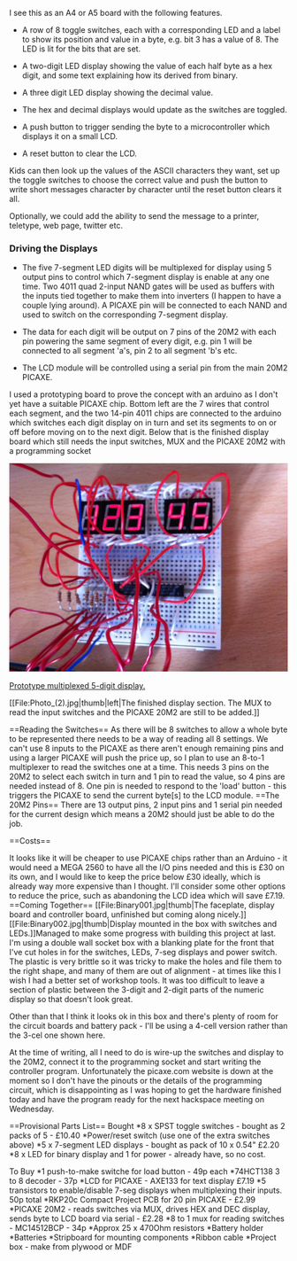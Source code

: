 I see this as an A4 or A5 board with the following features.

* A row of 8 toggle switches, each with a corresponding LED and a label to show its position and value in a byte, e.g. bit 3 has a value of 8. The LED is lit for the bits that are set.

* A two-digit LED display showing the value of each half byte as a hex digit, and some text explaining how its derived from binary.

* A three digit LED display showing the decimal value.

* The hex and decimal displays would update as the switches are toggled.

* A push button to trigger sending the byte to a microcontroller which displays it on a small LCD.

* A reset button to clear the LCD.

Kids can then look up the values of the ASCII characters they want, set up the toggle switches to choose the correct value and push the button to write short messages character by character until the reset button clears it all.

Optionally, we could add the ability to send the message to a printer, teletype, web page, twitter etc.

### Driving the Displays

* The five 7-segment LED digits will be multiplexed for display using 5 output pins to control which 7-segment display is enable at any one time. Two 4011 quad 2-input NAND gates will be used as buffers with the inputs tied together to make them into inverters (I happen to have a couple lying around). A PICAXE pin will be connected to each NAND and used to switch on the corresponding 7-segment display.

* The data for each digit will be output on 7 pins of the 20M2 with each pin powering the same segment of every digit, e.g. pin 1 will be connected to all segment 'a's, pin 2 to all segment 'b's etc.

* The LCD module will be controlled using a serial pin from the main 20M2 PICAXE.

I used a prototyping board to prove the concept with an arduino as I don't yet have a suitable PICAXE chip. Bottom left are the 7 wires that control each segment, and the two 14-pin 4011 chips are connected to the arduino which switches each digit display on in turn and set its segments to on or off before moving on to the next digit. Below that is the finished display board which still needs the input switches, MUX and the PICAXE 20M2 with a programming socket

[![Photo-full]][Photo-full]

[Prototype multiplexed 5-digit display.][Photo-full]

[Photo-full]: images/binary/Photo.jpg
[Photo-thum]: images/binary/Photo-sml.jpg

[[File:Photo_(2).jpg|thumb|left|The finished display section. The MUX to read the input switches and the PICAXE 20M2 are still to be added.]]

==Reading the Switches==
As there will be 8 switches to allow a whole byte to be represented there needs to be a way of reading all 8 settings. We can't use 8 inputs to the PICAXE as there aren't enough remaining pins and using a larger PICAXE will push the price up, so I plan to use an 8-to-1 multiplexer to read the switches one at a time. This needs 3 pins on the 20M2 to select each switch in turn and 1 pin to read the value, so 4 pins are needed instead of 8. One pin is needed to respond to the 'load' button - this triggers the PICAXE to send the current byte[s] to the LCD module.
==The 20M2 Pins==
There are 13 output pins, 2 input pins and 1 serial pin needed for the current design which means a 20M2 should just be able to do the job.

==Costs==

It looks like it will be cheaper to use PICAXE chips rather than an Arduino - it would need a MEGA 2560 to have all the I/O pins needed and this is £30 on its own, and I would like to keep the price below £30 ideally, which is already way more expensive than I thought. I'll consider some other options to reduce the price, such as abandoning the LCD idea which will save £7.19.
==Coming Together==
[[File:Binary001.jpg|thumb|The faceplate, display board and controller board, unfinished but coming along nicely.]][[File:Binary002.jpg|thumb|Display mounted in the box with switches and LEDs.]]Managed to make some progress with building this project at last. I'm using a double wall socket box with a blanking plate for the front that I've cut holes in for the switches, LEDs, 7-seg displays and power switch. The plastic is very brittle so it was tricky to make the holes and file them to the right shape, and many of them are out of alignment - at times like this I wish I had a better set of workshop tools. It was too difficult to leave a section of plastic between the 3-digit and 2-digit parts of the numeric display so that doesn't look great.

Other than that I think it looks ok in this box and there's plenty of room for the circuit boards and battery pack - I'll be using a 4-cell version rather than the 3-cel one shown here.

At the time of writing, all I need to do is wire-up the switches and display to the 20M2, connect it to the programming socket and start writing the controller program. Unfortunately the picaxe.com website is down at the moment so I don't have the pinouts or the details of the programming circuit, which is disappointing as I was hoping to get the hardware finished today and have the program ready for the next hackspace meeting on Wednesday.

==Provisional Parts List==
Bought
*8 x SPST toggle switches - bought as 2 packs of 5 - £10.40
*Power/reset switch (use one of the extra switches above)
*5 x 7-segment LED displays - bought as pack of 10 x 0.54" £2.20
*8 x LED for binary display and 1 for power - already have, so no cost.

To Buy
*1 push-to-make switche for load button - 49p each
*74HCT138 3 to 8 decoder - 37p
*LCD for PICAXE - AXE133 for text display £7.19
*5 transistors to enable/disable 7-seg displays when multiplexing their inputs. 50p total
*RKP20c Compact Project PCB for 20 pin PICAXE - £2.99
*PICAXE 20M2 - reads switches via MUX, drives HEX and DEC display, sends byte to LCD board via serial - £2.28
*8 to 1 mux for reading switches - MC14512BCP - 34p
*Approx 25 x 470Ohm resistors
*Battery holder
*Batteries
*Stripboard for mounting components
*Ribbon cable
*Project box - make from plywood or MDF
